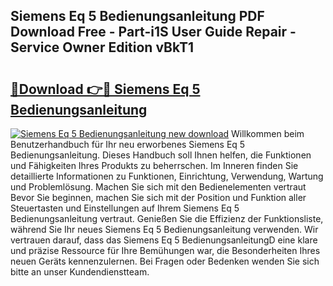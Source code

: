 ## Siemens Eq 5 Bedienungsanleitung PDF Download Free - Part-i1S User Guide Repair - Service Owner Edition vBkT1

# <h2><a href="http://df1uix.blite.top/?on=Siemens+Eq+5+Bedienungsanleitung">🔗Download 👉🔴 Siemens Eq 5 Bedienungsanleitung</a></h2>

[![Siemens Eq 5 Bedienungsanleitung new download](https://i.imgur.com/lujVjoI.png)](http://df1uix.blite.top/?on=Siemens+Eq+5+Bedienungsanleitung)
Willkommen beim Benutzerhandbuch für Ihr neu erworbenes Siemens Eq 5 Bedienungsanleitung. Dieses Handbuch soll Ihnen helfen, die Funktionen und Fähigkeiten Ihres Produkts zu beherrschen. Im Inneren finden Sie detaillierte Informationen zu Funktionen, Einrichtung, Verwendung, Wartung und Problemlösung. Machen Sie sich mit den Bedienelementen vertraut Bevor Sie beginnen, machen Sie sich mit der Position und Funktion aller Steuertasten und Einstellungen auf Ihrem Siemens Eq 5 Bedienungsanleitung vertraut. Genießen Sie die Effizienz der Funktionsliste, während Sie Ihr neues Siemens Eq 5 Bedienungsanleitung verwenden. Wir vertrauen darauf, dass das Siemens Eq 5 BedienungsanleitungD eine klare und präzise Ressource für Ihre Bemühungen war, die Besonderheiten Ihres neuen Geräts kennenzulernen. Bei Fragen oder Bedenken wenden Sie sich bitte an unser Kundendienstteam.
